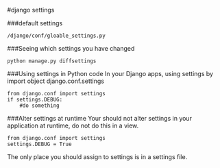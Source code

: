 #django settings

###default settings
	
	/django/conf/gloable_settings.py

###Seeing which settings you have changed

	python manage.py diffsettings

###Using settings in Python code
In your Django apps, using settings by import object django.conf.settings

 	from django.conf import settings
	if settings.DEBUG:
		#do something
	
###Alter settings at runtime
Your should not alter settings in your application at runtime, do not do this in a view.

 	from django.conf import settings
	settings.DEBUG = True

The only place you should assign to settings is in a settings file.


